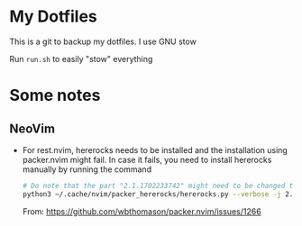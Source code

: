 # My Dotfiles

This is a git to backup my dotfiles. I use GNU stow

Run `run.sh` to easily "stow" everything

# Some notes

## NeoVim

- For rest.nvim, hererocks needs to be installed and the installation using packer.nvim might fail.
  In case it fails, you need to install hererocks manually by running the command
  ```bash
  # Do note that the part "2.1.1702233742" might need to be changed to the latest version.
  python3 ~/.cache/nvim/packer_hererocks/hererocks.py --verbose -j 2.1.0-beta3 -r latest ~/.cache/nvim/packer_hererocks/2.1.1702233742
  ```
  From: https://github.com/wbthomason/packer.nvim/issues/1266
